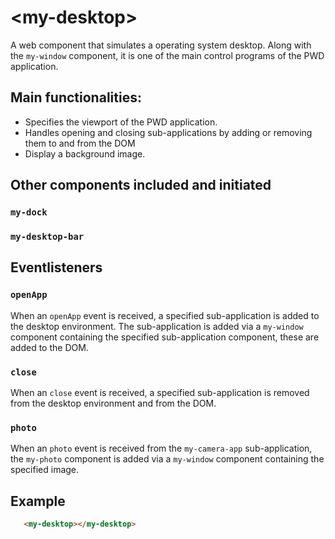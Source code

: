 # &lt;my-desktop&gt;
A web component that simulates a operating system desktop. 
Along with the `my-window` component, it is one of the main control programs of the PWD application. 

## Main functionalities: 
* Specifies the viewport of the PWD application.
* Handles opening and closing sub-applications by adding or removing them to and from the DOM
* Display a background image.

## Other components included and initiated
### `my-dock`
### `my-desktop-bar`

## Eventlisteners

### `openApp`
When an `openApp` event is received, a specified sub-application is added to the desktop environment. 
The sub-application is added via a `my-window` component containing the specified sub-application component, these are added to the DOM.

### `close`
When an `close` event is received, a specified sub-application is removed from the desktop environment and from the DOM.

### `photo`
When an `photo` event is received from the `my-camera-app` sub-application, the `my-photo` component is added via a `my-window` component containing the specified image. 

## Example
```html
   <my-desktop></my-desktop>
```
